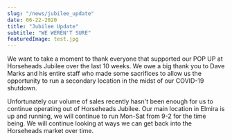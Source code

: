```yaml
---
slug: "/news/jubilee_update"
date: 06-22-2020
title: "Jubilee Update"
subtitle: "WE WEREN'T SURE"
featuredImage: test.jpg
---
```


We want to take a moment to thank everyone that supported our POP UP at Horseheads Jubilee over the last 10 weeks. We owe a big thank you to Dave Marks and his entire staff who made some sacrifices to allow us the opportunity to run a secondary location in the midst of our COVID-19 shutdown.

Unfortunately our volume of sales recently hasn't been enough for us to continue operating out of Horseheads Jubilee. Our main location in Elmira is up and running, we will continue to run Mon-Sat from 9-2 for the time being. We will continue looking at ways we can get back into the Horseheads market over time.
